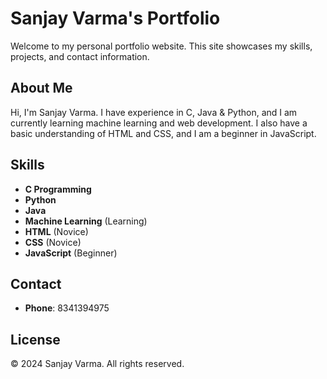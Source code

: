 # Sanjay Varma's Portfolio

Welcome to my personal portfolio website. This site showcases my skills, projects, and contact information.

## About Me

Hi, I'm Sanjay Varma. I have experience in C, Java & Python, and I am currently learning machine learning and web development. I also have a basic understanding of HTML and CSS, and I am a beginner in JavaScript.

## Skills

- **C Programming**
- **Python**
- **Java**
- **Machine Learning** (Learning)
- **HTML** (Novice)
- **CSS** (Novice)
- **JavaScript** (Beginner)

## Contact

- **Phone**: 8341394975

## License

© 2024 Sanjay Varma. All rights reserved.
